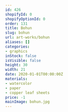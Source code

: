 ```yaml
---
id: 426
shopifyId: 0
shopifyOptionId: 0
order: 131
title: Bohun
slug: bohun
url: art-works/bohun
aliases: []
categories:
- graphics
inStock: false
isVisible: false
height: 30
width: 21
date: 2020-01-01T00:00:00Z
materials:
- watercolor
- paper
- copper leaf sheets
price: -1
mainImage: bohun.jpg
---
```

